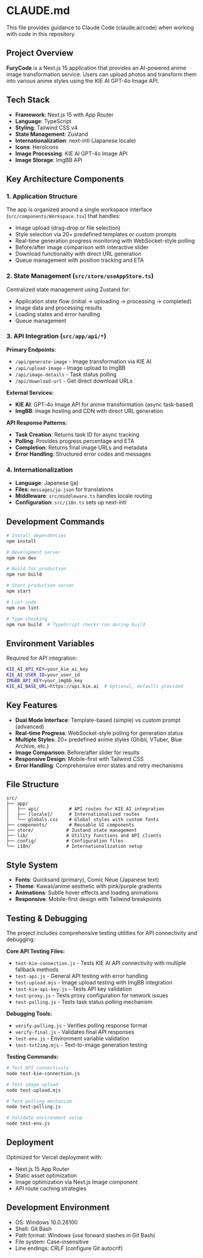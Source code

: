 # CLAUDE.md

This file provides guidance to Claude Code (claude.ai/code) when working with code in this repository.

## Project Overview

**FuryCode** is a Next.js 15 application that provides an AI-powered anime image transformation service. Users can upload photos and transform them into various anime styles using the KIE AI GPT-4o Image API.

## Tech Stack

- **Framework**: Next.js 15 with App Router
- **Language**: TypeScript
- **Styling**: Tailwind CSS v4
- **State Management**: Zustand
- **Internationalization**: next-intl (Japanese locale)
- **Icons**: Heroicons
- **Image Processing**: KIE AI GPT-4o Image API
- **Image Storage**: ImgBB API

## Key Architecture Components

### 1. Application Structure

The app is organized around a single workspace interface (`src/components/Workspace.tsx`) that handles:
- Image upload (drag-drop or file selection)
- Style selection via 20+ predefined templates or custom prompts
- Real-time generation progress monitoring with WebSocket-style polling
- Before/after image comparison with interactive slider
- Download functionality with direct URL generation
- Queue management with position tracking and ETA

### 2. State Management (`src/store/useAppStore.ts`)

Centralized state management using Zustand for:
- Application state flow (initial → uploading → processing → completed)
- Image data and processing results
- Loading states and error handling
- Queue management

### 3. API Integration (`src/app/api/*`)

**Primary Endpoints:**
- `/api/generate-image` - Image transformation via KIE AI
- `/api/upload-image` - Image upload to ImgBB
- `/api/image-details` - Task status polling
- `/api/download-url` - Get direct download URLs

**External Services:**
- **KIE AI**: GPT-4o Image API for anime transformation (async task-based)
- **ImgBB**: Image hosting and CDN with direct URL generation

**API Response Patterns:**
- **Task Creation**: Returns task ID for async tracking
- **Polling**: Provides progress percentage and ETA
- **Completion**: Returns final image URLs and metadata
- **Error Handling**: Structured error codes and messages

### 4. Internationalization

- **Language**: Japanese (ja)
- **Files**: `messages/ja.json` for translations
- **Middleware**: `src/middleware.ts` handles locale routing
- **Configuration**: `src/i18n.ts` sets up next-intl

## Development Commands

```bash
# Install dependencies
npm install

# Development server
npm run dev

# Build for production
npm run build

# Start production server
npm start

# Lint code
npm run lint

# Type checking
npm run build  # TypeScript checks run during build
```

## Environment Variables

Required for API integration:
```bash
KIE_AI_API_KEY=your_kie_ai_key
KIE_AI_USER_ID=your_user_id
IMGBB_API_KEY=your_imgbb_key
KIE_AI_BASE_URL=https://api.kie.ai  # Optional, defaults provided
```

## Key Features

- **Dual Mode Interface**: Template-based (simple) vs custom prompt (advanced)
- **Real-time Progress**: WebSocket-style polling for generation status
- **Multiple Styles**: 20+ predefined anime styles (Ghibli, VTuber, Blue Archive, etc.)
- **Image Comparison**: Before/after slider for results
- **Responsive Design**: Mobile-first with Tailwind CSS
- **Error Handling**: Comprehensive error states and retry mechanisms

## File Structure

```
src/
├── app/
│   ├── api/           # API routes for KIE AI integration
│   ├── [locale]/      # Internationalized routes
│   └── globals.css    # Global styles with custom fonts
├── components/        # Reusable UI components
├── store/            # Zustand state management
├── lib/              # Utility functions and API clients
├── config/           # Configuration files
└── i18n/             # Internationalization setup
```

## Style System

- **Fonts**: Quicksand (primary), Comic Neue (Japanese text)
- **Theme**: Kawaii/anime aesthetic with pink/purple gradients
- **Animations**: Subtle hover effects and loading animations
- **Responsive**: Mobile-first design with Tailwind breakpoints

## Testing & Debugging

The project includes comprehensive testing utilities for API connectivity and debugging:

**Core API Testing Files:**
- `test-kie-connection.js` - Tests KIE AI API connectivity with multiple fallback methods
- `test-api.js` - General API testing with error handling
- `test-upload.mjs` - Image upload testing with ImgBB integration
- `test-kie-api-key.js` - Tests API key validation
- `test-proxy.js` - Tests proxy configuration for network issues
- `test-polling.js` - Tests task status polling mechanism

**Debugging Tools:**
- `verify-polling.js` - Verifies polling response format
- `verify-final.js` - Validates final API responses
- `test-env.js` - Environment variable validation
- `test-txt2img.mjs` - Text-to-image generation testing

**Testing Commands:**
```bash
# Test API connectivity
node test-kie-connection.js

# Test image upload
node test-upload.mjs

# Test polling mechanism
node test-polling.js

# Validate environment setup
node test-env.js
```

## Deployment

Optimized for Vercel deployment with:
- Next.js 15 App Router
- Static asset optimization
- Image optimization via Next.js Image component
- API route caching strategies

## Development Environment
- OS: Windows 10.0.26100
- Shell: Git Bash
- Path format: Windows (use forward slashes in Git Bash)
- File system: Case-insensitive
- Line endings: CRLF (configure Git autocrlf)
